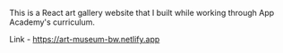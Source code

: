 This is a React art gallery website that I built while working through App Academy's curriculum.

Link - https://art-museum-bw.netlify.app
